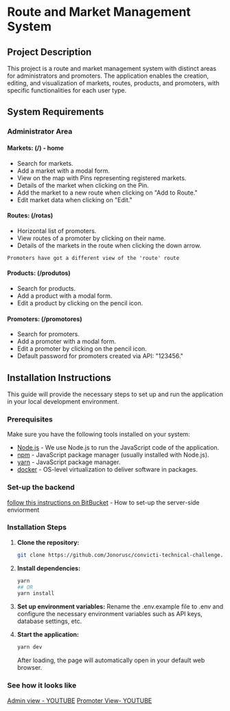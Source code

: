 # Route and Market Management System

## Project Description

This project is a route and market management system with distinct areas for administrators and promoters. The application enables the creation, editing, and visualization of markets, routes, products, and promoters, with specific functionalities for each user type.

## System Requirements

### Administrator Area

#### Markets: (/) - home

- Search for markets.
- Add a market with a modal form.
- View on the map with Pins representing registered markets.
- Details of the market when clicking on the Pin.
- Add the market to a new route when clicking on "Add to Route."
- Edit market data when clicking on "Edit."

#### Routes: (/rotas) 

- Horizontal list of promoters.
- View routes of a promoter by clicking on their name.
- Details of the markets in the route when clicking the down arrow.

`Promoters have got a different view of the 'route' route`

#### Products: (/produtos)

- Search for products.
- Add a product with a modal form.
- Edit a product by clicking on the pencil icon.

#### Promoters: (/promotores)

- Search for promoters.
- Add a promoter with a modal form.
- Edit a promoter by clicking on the pencil icon.
- Default password for promoters created via API: "123456."

## Installation Instructions

This guide will provide the necessary steps to set up and run the application in your local development environment.

### Prerequisites

Make sure you have the following tools installed on your system:

- [Node.js](https://nodejs.org) - We use Node.js to run the JavaScript code of the application.
- [npm](https://www.npmjs.com/) - JavaScript package manager (usually installed with Node.js).
- [yarn](https://classic.yarnpkg.com/lang/en/docs/install/) - JavaScript package manager.
- [docker](https://docs.docker.com/desktop/) - OS-level virtualization to deliver software in packages.

### Set-up the backend

[follow this instructions on BitBucket](https://bitbucket.org/convicti/market-api/src/master/README.md) - How to set-up the server-side enviorment

### Installation Steps

1. **Clone the repository:**

   ```sh
   git clone https://github.com/Jonorusc/convicti-technical-challenge.git
   ```

2. **Install dependencies:**

   ```sh
   yarn
   ## OR
   yarn install
   ```

3. **Set up environment variables:**
   Rename the .env.example file to .env and configure the necessary environment variables such as API keys, database settings, etc.

4. **Start the application:**
   ```sh
   yarn dev
   ```
   After loading, the page will automatically open in your default web browser.


### See how it looks like
[Admin view - YOUTUBE](https://youtu.be/XKv0MaInR0A)
[Promoter View- YOUTUBE](https://youtu.be/t7Zw322DKyQ)
